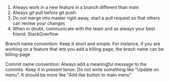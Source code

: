 1. Always work in a new feature in a branch different than main
2. Always git pull before git push
3. Do not merge into master right away, start a pull request so that others can review your changes
4. When in doubt, communicate with the team and as always your best friend: StackOverflow

Branch name convention:
Keep it short and simple. For instance, if you are working on a feature that lets you add a billing page, the brach name can be billing-page

Commit name convention:
Always add a meaningful message to the commits. Keep it in present tense. Do not write something like "Update on menu". 
It should be more like "Add like button to main menu"
